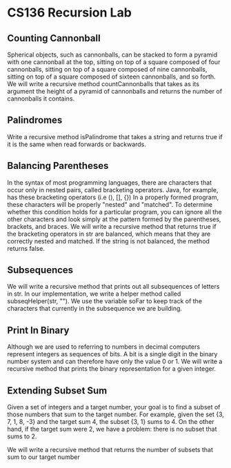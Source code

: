 # CS136 Recursion Lab

## Counting Cannonball 
Spherical objects, such as cannonballs, can be stacked to form a pyramid with one cannonball at the top, sitting on top of a square composed of four cannonballs, sitting on top of a square composed of nine cannonballs, sitting on top of a square composed of sixteen cannonballs, and so forth. We will write a recursive method countCannonballs that takes as its argument the height of a pyramid of cannonballs and returns the number of cannonballs it contains.

## Palindromes
Write a recursive method isPalindrome that takes a string and returns true if it is the same when read forwards or backwards.

## Balancing Parentheses
In the syntax of most programming languages, there are characters that occur only in nested pairs, called bracketing operators. Java, for example, has these bracketing operators (i.e (), [], {})
In a properly formed program, these characters will be properly "nested" and "matched". To determine whether this condition holds for a particular program, you can ignore all the other characters and look simply at the pattern formed by the parentheses, brackets, and braces.
We will write a recursive method that returns true if the bracketing operators in str are balanced, which means that they are correctly nested and matched. If the string is not balanced, the method returns false.

## Subsequences
We will write a recursive method that prints out all subsequences of letters in str. In our implementation, we write a helper method called subseqHelper(str, ""). We use the variable soFar to keep track of the characters that currently in the subsequence we are building.

## Print In Binary
Although we are used to referring to numbers in decimal computers represent integers as sequences of bits. A bit is a single digit in the binary number system and can therefore have only the value 0 or 1.
We will write a recursive method that prints the binary representation for a given integer.

## Extending Subset Sum
Given a set of integers and a target number, your goal is to find a subset of those numbers that sum to the target number. For example, given the set {3, 7, 1, 8, -3} and the target sum 4, the subset {3, 1} sums to 4. On the other hand, if the target sum were 2, we have a problem: there is no subset that sums to 2.

We will write a recursive method that returns the number of subsets that sum to our target number
